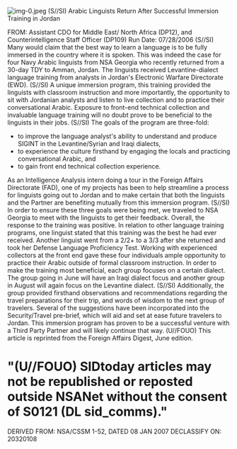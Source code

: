 ![img-0.jpeg](img-0.jpeg)
(S//SI) Arabic Linguists Return After Successful Immersion Training in Jordan

FROM: Assistant CDO for Middle East/ North Africa (DP12), and Counterintelligence Staff Officer (DP109)
Run Date: 07/28/2006
(S//SI) Many would claim that the best way to learn a language is to be fully immersed in the country where it is spoken. This was indeed the case for four Navy Arabic linguists from NSA Georgia who recently returned from a 30-day TDY to Amman, Jordan. The linguists received Levantine-dialect language training from analysts in Jordan's Electronic Warfare Directorate (EWD).
(S//SI) A unique immersion program, this training provided the linguists with classroom instruction and more importantly, the opportunity to sit with Jordanian analysts and listen to live collection and to practice their conversational Arabic. Exposure to front-end technical collection and invaluable language training will no doubt prove to be beneficial to the linguists in their jobs.
(S//SI) The goals of the program are three-fold:

- to improve the language analyst's ability to understand and produce SIGINT in the Levantine/Syrian and Iraqi dialects,
- to experience the culture firsthand by engaging the locals and practicing conversational Arabic, and
- to gain front end technical collection experience.

As an Intelligence Analysis intern doing a tour in the Foreign Affairs Directorate (FAD), one of my projects has been to help streamline a process for linguists going out to Jordan and to make certain that both the linguists and the Partner are benefiting mutually from this immersion program.
(S//SI) In order to ensure these three goals were being met, we traveled to NSA Georgia to meet with the linguists to get their feedback. Overall, the response to the training was positive. In relation to other language training programs, one linguist stated that this training was the best he had ever received. Another linguist went from a $2 / 2+$ to a $3 / 3$ after she returned and took her Defense Language Proficiency Test. Working with experienced collectors at the front end gave these four individuals ample opportunity to practice their Arabic outside of formal classroom instruction. In order to make the training most beneficial, each group focuses on a certain dialect. The group going in June will have an Iraqi dialect focus and another group in August will again focus on the Levantine dialect.
(S//SI) Additionally, the group provided firsthand observations and recommendations regarding the travel preparations for their trip, and words of wisdom to the next group of travelers. Several of the suggestions have been incorporated into the Security/Travel pre-brief, which will aid and set at ease future travelers to Jordan. This immersion program has proven to be a successful venture with a Third Party Partner and will likely continue that way.
(U//FOUO) This article is reprinted from the Foreign Affairs Digest, June edition.

# "(U//FOUO) SIDtoday articles may not be republished or reposted outside NSANet without the consent of S0121 (DL sid_comms)."
DERIVED FROM: NSA/CSSM 1-52, DATED 08 JAN 2007 DECLASSIFY ON: 20320108
